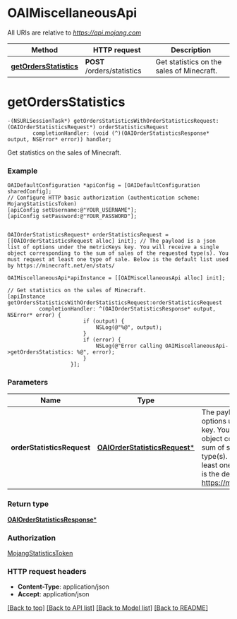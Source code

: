 # OAIMiscellaneousApi

All URIs are relative to *https://api.mojang.com*

Method | HTTP request | Description
------------- | ------------- | -------------
[**getOrdersStatistics**](OAIMiscellaneousApi.md#getordersstatistics) | **POST** /orders/statistics | Get statistics on the sales of Minecraft.


# **getOrdersStatistics**
```objc
-(NSURLSessionTask*) getOrdersStatisticsWithOrderStatisticsRequest: (OAIOrderStatisticsRequest*) orderStatisticsRequest
        completionHandler: (void (^)(OAIOrderStatisticsResponse* output, NSError* error)) handler;
```

Get statistics on the sales of Minecraft.

### Example 
```objc
OAIDefaultConfiguration *apiConfig = [OAIDefaultConfiguration sharedConfig];
// Configure HTTP basic authorization (authentication scheme: MojangStatisticsToken)
[apiConfig setUsername:@"YOUR_USERNAME"];
[apiConfig setPassword:@"YOUR_PASSWORD"];


OAIOrderStatisticsRequest* orderStatisticsRequest = [[OAIOrderStatisticsRequest alloc] init]; // The payload is a json list of options under the metricKeys key. You will receive a single object corresponding to the sum of sales of the requested type(s). You must request at least one type of sale. Below is the default list used by https://minecraft.net/en/stats/

OAIMiscellaneousApi*apiInstance = [[OAIMiscellaneousApi alloc] init];

// Get statistics on the sales of Minecraft.
[apiInstance getOrdersStatisticsWithOrderStatisticsRequest:orderStatisticsRequest
          completionHandler: ^(OAIOrderStatisticsResponse* output, NSError* error) {
                        if (output) {
                            NSLog(@"%@", output);
                        }
                        if (error) {
                            NSLog(@"Error calling OAIMiscellaneousApi->getOrdersStatistics: %@", error);
                        }
                    }];
```

### Parameters

Name | Type | Description  | Notes
------------- | ------------- | ------------- | -------------
 **orderStatisticsRequest** | [**OAIOrderStatisticsRequest***](OAIOrderStatisticsRequest.md)| The payload is a json list of options under the metricKeys key. You will receive a single object corresponding to the sum of sales of the requested type(s). You must request at least one type of sale. Below is the default list used by https://minecraft.net/en/stats/ | 

### Return type

[**OAIOrderStatisticsResponse***](OAIOrderStatisticsResponse.md)

### Authorization

[MojangStatisticsToken](../README.md#MojangStatisticsToken)

### HTTP request headers

 - **Content-Type**: application/json
 - **Accept**: application/json

[[Back to top]](#) [[Back to API list]](../README.md#documentation-for-api-endpoints) [[Back to Model list]](../README.md#documentation-for-models) [[Back to README]](../README.md)

